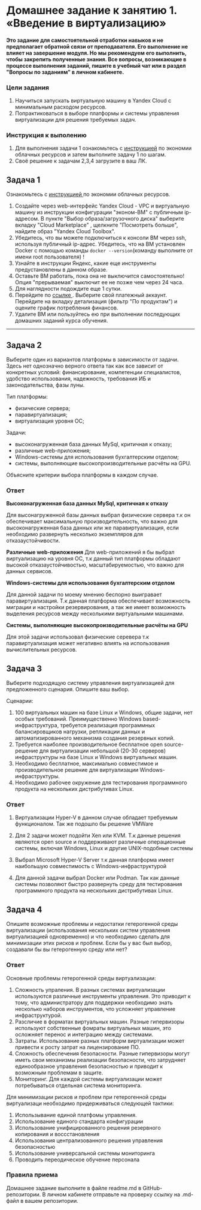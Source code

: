 
# Домашнее задание к занятию 1.  «Введение в виртуализацию»

#### Это задание для самостоятельной отработки навыков и не предполагает обратной связи от преподавателя. Его выполнение не влияет на завершение модуля. Но мы рекомендуем его выполнить, чтобы закрепить полученные знания.  Все вопросы, возникающие в процессе выполнения заданий, пишите в учебный чат или в раздел "Вопросы по заданиям" в личном кабинете.

### Цели задания
1. Научиться запускать виртуальную машину в Yandex Cloud с минимальным расходом ресурсов.
2. Попрактиковаться в выборе платформы  и системы управления виртуализации для решения требуемых задач.

### Инструкция к выполению

1. Для выполнения задачи 1 ознакомьтесь с [инструкцией](https://github.com/netology-code/devops-materials/blob/master/cloudwork.MD) по экономии облачных ресурсов и затем выполните задачу 1 по шагам.
2. Своё решение к задачам 2,3,4 загрузите  в ваш ЛК.
   
## Задача 1

Ознакомьтесь с [инструкцией ](https://github.com/netology-code/devops-materials/blob/master/cloudwork.MD) по экономии облачных ресурсов.


1. Создайте через web-интерфейс Yandex Cloud - VPC и виртуальную машину из инструкции конфигурации "эконом-ВМ" с публичным ip-адресом. В пункте "Выбор образа/загрузочного диска" выберите вкладку "Cloud Marketplace" , щелкните "Посмотреть больше", найдите образ "Yandex Cloud Toolbox".
2. Убедитесь, что вы можете подключиться к консоли ВМ через ssh, используя публичный ip-адрес. Убедитесь, что на ВМ установлен Docker с помощью команды ```docker --version```(команду выполните от имени root пользователя) !
3. Узнайте в инструкции Яндекс, какие еще инструменты предустановлены в данном образе.
4. Оставьте ВМ работать, пока она не выключится самостоятельно! Опция "прерываемая" выключит ее не позже чем через 24 часа. 
5. Для наглядности подождите еще 1 сутки.
6. Перейдите по [ссылке ](https://console.cloud.yandex.ru/billing?section=accounts). Выберите свой платежный аккаунт. Перейдите на вкладку детализация (фильтр "По продуктам") и оцените график потребления финансов.
7. Удалите ВМ или пользуйтесь ею при выполнении последующих домашних заданий курса обучения.

---


## Задача 2

Выберите один из вариантов платформы в зависимости от задачи. Здесь нет однозначно верного ответа так как все зависит от конкретных условий: финансирование, компетенции специалистов, удобство использования, надежность, требования ИБ и законодательства, фазы луны.

Тип платформы:

- физические сервера;
- паравиртуализация;
- виртуализация уровня ОС;

Задачи:

- высоконагруженная база данных MySql, критичная к отказу;
- различные web-приложения;
- Windows-системы для использования бухгалтерским отделом;
- системы, выполняющие высокопроизводительные расчёты на GPU.

Объясните критерии выбора платформы в каждом случае.

### Ответ
**Высоконагруженная база данных MySql, критичная к отказу**

Для высонагруженной базы данных выбрал физические сервера т.к он обеспечивает максимальную производительность, что важно для высоконагруженная база данных или же паравиртуализация, если необходимо развернуть несколько экземпляров для отказаустойчивости.

**Различные web-приложения**
Для web-приложений я бы выбрал виртуализацию на уровня ОС, т.к данный тип платформы обладают высокой отказаустойчивостью, масштабируемостью, что важно для данных сервисов.

**Windows-системы для использования бухгалтерским отделом**

Для данной задачи по моему мнению беспорно выигравает паравиртуализация. Т.к данная платформа обеспечивает возможность миграции и настройки резервирования, а так же имеет возможность выделения ресурсов между несколькими виртуальными машинами.

**Системы, выполняющие высокопроизводительные расчёты на GPU**

Для этой задачи использовал физические серевера т.к паравиртуализация может негативно влиять на использования вычислительных ресурсов. 

## Задача 3

Выберите подходящую систему управления виртуализацией для предложенного сценария. Опишите ваш выбор.

Сценарии:

1. 100 виртуальных машин на базе Linux и Windows, общие задачи, нет особых требований. Преимущественно Windows based-инфраструктура, требуется реализация программных балансировщиков нагрузки, репликации данных и автоматизированного механизма создания резервных копий.
2. Требуется наиболее производительное бесплатное open source-решение для виртуализации небольшой (20-30 серверов) инфраструктуры на базе Linux и Windows виртуальных машин.
3. Необходимо бесплатное, максимально совместимое и производительное решение для виртуализации Windows-инфраструктуры.
4. Необходимо рабочее окружение для тестирования программного продукта на нескольких дистрибутивах Linux.

### Ответ

1. Виртуализации Hyper-V в данном случае обладает  требуемым функционалом. Так же подошло бы решение VMWare

2. Для 2 задачи может подойти Xen или KVM. Т.к данные решения являются open source и поддерживают различные операционные системы, включая Windows, Linux и другие UNIX-подобные системы

3. Выбрал Microsoft Hyper-V Server т.к данная платформа имеет наибольшую совместимость с Windows-инфраструктурой

4. Для данной задачи выбрал Docker или Podman. Так как данные системы позволяют быстро развернуть среду для тестирования программного продукта на нескольких дистрибутивах Linux.

## Задача 4

Опишите возможные проблемы и недостатки гетерогенной среды виртуализации (использования нескольких систем управления виртуализацией одновременно) и что необходимо сделать для минимизации этих рисков и проблем. Если бы у вас был выбор, создавали бы вы гетерогенную среду или нет?

### Ответ

Основные проблемы гетерогенной среды виртуализации:

1. Сложность упраления. В разных системах виртуализации используются различные инструменты управления. Это приводит к тому, что администратору для поддержки необходимо знать несколько наборов инструментов, что усложняет управление инфраструктурой.
2. Разсличие в форматах виртуальных машин. Разные гипервизоры используют собственные фомраты виртуальных машин, это осложняет перенос и интеграцию между системами.
3. Затраты. Использование разных платформ виртуализации может привести к росту затрат на лицензирование ПО.
4. Сложность обеспечения безопасности. Разные гипервизоры могут иметь свои механизмы реализации безопасности, что затрудняет единообразное управления безопасностью и приводит к возможным проблемам в защите.
5. Мониторинг. Для каждой системы виртуализации может потребываться отдельная система мониторинга.

Для минимизации рисков и проблем при гетерогенной среды виртуализаци необходимо придерживаться следующей тактики: 

1. Использывание единой платфомы управления.
2. Использование единого стандарта конфигурации
3. Использование унифицированного решения резервного копирования и воссстановления
4. Использования централизованного решения управления безопасностью
5. Использование универсальной системы мониторинга
6. Проводить переодическое обучение персонала

### Правила приема

Домашнее задание выполните в файле readme.md в GitHub-репозитории. В личном кабинете отправьте на проверку ссылку на .md-файл в вашем репозитории.
